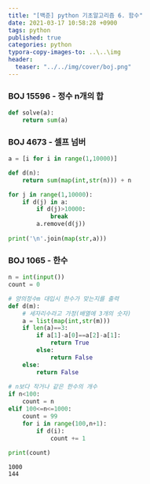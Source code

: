 ```yaml
---
title: "[백준] python 기초알고리즘 6. 함수"
date: 2021-03-17 10:58:28 +0900
tags: python
published: true
categories: python
typora-copy-images-to: ..\..\img
header:
  teaser: "../../img/cover/boj.png"
---
```




### BOJ 15596 - 정수 n개의 합


```python
def solve(a):
    return sum(a)
```

### BOJ 4673 - 셀프 넘버


```python
a = [i for i in range(1,10000)]

def d(n):
    return sum(map(int,str(n))) + n

for j in range(1,10000):
    if d(j) in a:
        if d(j)>10000:
            break
        a.remove(d(j))
    
print('\n'.join(map(str,a)))
```

### BOJ 1065 - 한수


```python
n = int(input())
count = 0

# 양의정수m 대입시 한수가 맞는지를 출력
def d(m):
    # 세자리수라고 가정(배열에 3개의 숫자)
    a = list(map(int,str(m)))
    if len(a)==3:
        if a[1]-a[0]==a[2]-a[1]:
            return True
        else:
            return False
    else:
        return False
        
# n보다 작거나 같은 한수의 개수
if n<100:
    count = n
elif 100<=n<=1000:
    count = 99
    for i in range(100,n+1):
        if d(i):
            count += 1
    
print(count)
```

    1000
    144
